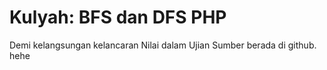 # Kulyah: BFS dan DFS PHP

Demi kelangsungan kelancaran Nilai dalam Ujian
Sumber berada di github. hehe
